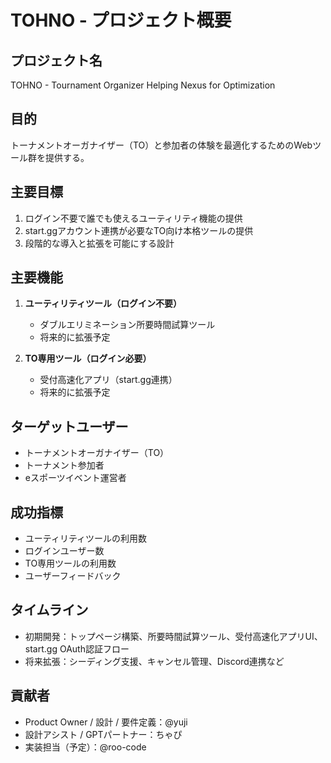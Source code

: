 # TOHNO - プロジェクト概要

## プロジェクト名
TOHNO - Tournament Organizer Helping Nexus for Optimization

## 目的
トーナメントオーガナイザー（TO）と参加者の体験を最適化するためのWebツール群を提供する。

## 主要目標
1. ログイン不要で誰でも使えるユーティリティ機能の提供
2. start.ggアカウント連携が必要なTO向け本格ツールの提供
3. 段階的な導入と拡張を可能にする設計

## 主要機能
1. **ユーティリティツール（ログイン不要）**
   - ダブルエリミネーション所要時間試算ツール
   - 将来的に拡張予定

2. **TO専用ツール（ログイン必要）**
   - 受付高速化アプリ（start.gg連携）
   - 将来的に拡張予定

## ターゲットユーザー
- トーナメントオーガナイザー（TO）
- トーナメント参加者
- eスポーツイベント運営者

## 成功指標
- ユーティリティツールの利用数
- ログインユーザー数
- TO専用ツールの利用数
- ユーザーフィードバック

## タイムライン
- 初期開発：トップページ構築、所要時間試算ツール、受付高速化アプリUI、start.gg OAuth認証フロー
- 将来拡張：シーディング支援、キャンセル管理、Discord連携など

## 貢献者
- Product Owner / 設計 / 要件定義：@yuji
- 設計アシスト / GPTパートナー：ちゃぴ
- 実装担当（予定）：@roo-code